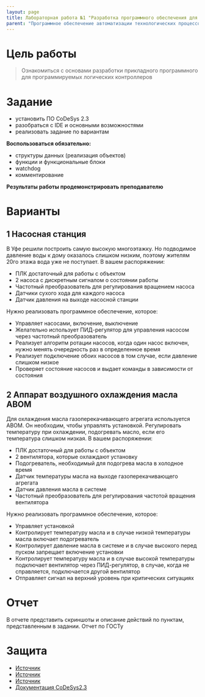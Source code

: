 ```yaml
---
layout: page
title: Лабораторная работа №1 "Разработка программного обеспечения для ПЛК"
parent: "Программное обеспечение автоматизации технологических процессов и производств"
---
```



# Цель работы
> Ознакомиться с основами разработки прикладного программного для программируемых логических контроллеров

# Задание
* установить ПО CoDeSys 2.3
* разобраться с IDE и основными возможностями
* реализовать задание по вариантам

**Воспользоваться обязательно:**
* структуры данных (реализация объектов)
* функции и функциональные блоки
* watchdog
* комментирование

**Результаты работы продемонстрировать преподавателю**

# Варианты
## 1 Насосная станция
В Уфе решили построить самую высокую многоэтажку. Но подводимое давление воды к дому оказалось слишком низким, поэтому жителям 20го этажа вода уже не поступает. В вашем распоряжении:
* ПЛК достаточный для работы с объектом
* 2 насоса с дискретным сигналом о состоянии работы
* Частотный преобразователь для регулирования вращением насоса
* Датчики сухого хода для каждого насоса
* Датчик давления на выходе насосной станции

Нужно реализовать программное обеспечение, которое:
* Управляет насосами, включение, выключение
* Желательно использует ПИД-регулятор для управления насосом через частотный преобразователь
* Реализует алгоритм ротации насосов, когда один насос включен, нужно менять очередность раз в определенное время
* Реализует подключение обоих насосов в том случае, если давление слишком низкое
* Проверяет состояние насосов и выдает команды в зависимости от состояния

## 2 Аппарат воздушного охлаждения масла АВОМ
Для охлаждения масла газоперекачивающего агрегата используется АВОМ. Он необходим, чтобы управлять установкой. Регулировать температуру при охлаждении, подогревать масло, если его температура слишком низкая. В вашем распоряжении:
* ПЛК достаточный для работы с объектом
* 2 вентилятора, которые охлаждают установку
* Подогреватель, необходимый для подогрева масла в холодное время
* Датчик температуры масла на выходе газоперекачивающего агрегата
* Датчик давления масла в системе
* Частотный преобразователь для регулирования частотой вращения вентилятора

Нужно реализовать программное обеспечение, которое:
* Управляет установкой
* Контролирует температуру масла и в случае низкой температуры масла включает подогреватель
* Контролирует давление масла в системе и в случае высокого перед пуском запрещает включение установки
* Контролирует температуру масла и в случае высокой температуры подключает вентилятор через ПИД-регулятор, в случае, когда не справляется, подключается другой вентилятор
* Отправляет сигнал на верхний уровень при критических ситуациях

# Отчет
В отчете представить скриншоты и описание действий по пунктам, представленным в задании.
Отчет по ГОСТу

# Защита
* [Источник](https://habr.com/ru/articles/139425/)
* [Источник](https://www.simbirsoft.com/blog/chto-takoe-plk-v-asu-tp/)
* [Источник](https://inner.su/services/programmirovanie-plk/)
* [Документация CoDeSys2.3](https://owen.ru/product/codesys_v2/documentation)
